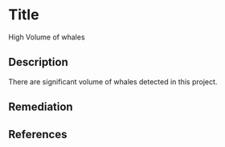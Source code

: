 # Title 
High Volume of whales

## Description 
There are significant volume of whales detected in this project. 

## Remediation
 

## References 
 

